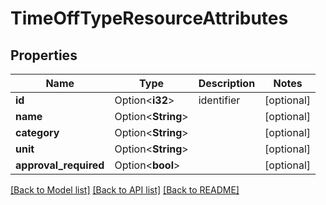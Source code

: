 # TimeOffTypeResourceAttributes

## Properties

Name | Type | Description | Notes
------------ | ------------- | ------------- | -------------
**id** | Option<**i32**> | identifier | [optional]
**name** | Option<**String**> |  | [optional]
**category** | Option<**String**> |  | [optional]
**unit** | Option<**String**> |  | [optional]
**approval_required** | Option<**bool**> |  | [optional]

[[Back to Model list]](../README.md#documentation-for-models) [[Back to API list]](../README.md#documentation-for-api-endpoints) [[Back to README]](../README.md)


